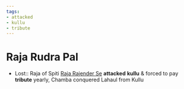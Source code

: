 ```yaml
---
tags:
- attacked
- kullu
- tribute
---
```

   
# Raja Rudra Pal   
* Lost:: Raja of Spiti [Raja Rajender Se](/not_created.md) **attacked** **kullu** & forced to pay **tribute** yearly, Chamba conquered Lahaul from Kullu